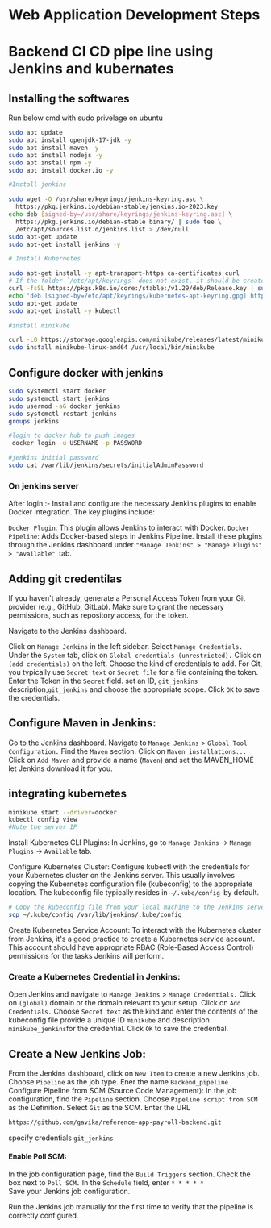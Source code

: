 # Web Application Development Steps
# Backend CI CD pipe line using Jenkins and kubernates

## Installing  the softwares
Run below cmd with sudo privelage on ubuntu

```bash
sudo apt update
sudo apt install openjdk-17-jdk -y
sudo apt install maven -y
sudo apt install nodejs -y
sudo apt install npm -y
sudo apt install docker.io -y

#Install jenkins

sudo wget -O /usr/share/keyrings/jenkins-keyring.asc \
  https://pkg.jenkins.io/debian-stable/jenkins.io-2023.key
echo deb [signed-by=/usr/share/keyrings/jenkins-keyring.asc] \
  https://pkg.jenkins.io/debian-stable binary/ | sudo tee \
  /etc/apt/sources.list.d/jenkins.list > /dev/null
sudo apt-get update
sudo apt-get install jenkins -y

# Install Kubernetes

sudo apt-get install -y apt-transport-https ca-certificates curl
# If the folder `/etc/apt/keyrings` does not exist, it should be created before the curl command, "sudo mkdir -p -m 755 /etc/apt/keyrings"
curl -fsSL https://pkgs.k8s.io/core:/stable:/v1.29/deb/Release.key | sudo gpg --dearmor -o /etc/apt/keyrings/kubernetes-apt-keyring.gpg
echo 'deb [signed-by=/etc/apt/keyrings/kubernetes-apt-keyring.gpg] https://pkgs.k8s.io/core:/stable:/v1.29/deb/ /' | sudo tee /etc/apt/sources.list.d/kubernetes.list
sudo apt-get update
sudo apt-get install -y kubectl

#install minikube

curl -LO https://storage.googleapis.com/minikube/releases/latest/minikube-linux-amd64
sudo install minikube-linux-amd64 /usr/local/bin/minikube

```


## Configure docker with jenkins

```bash
sudo systemctl start docker
sudo systemctl start jenkins
sudo usermod -aG docker jenkins
sudo systemctl restart jenkins
groups jenkins
```
```bash
#login to docker hub to push images
 docker login -u USERNAME -p PASSWORD

```
```bash
#jenkins initial password
sudo cat /var/lib/jenkins/secrets/initialAdminPassword

```
### On jenkins server
After login :-
Install and configure the necessary Jenkins plugins to enable Docker integration. The key plugins include:

`Docker Plugin`: This plugin allows Jenkins to interact with Docker.
`Docker Pipeline`: Adds Docker-based steps in Jenkins Pipeline.
Install these plugins through the Jenkins dashboard under `"Manage Jenkins" > "Manage Plugins" > "Available" `tab.

## Adding git credentilas


If you haven't already, generate a Personal Access Token from your Git provider (e.g., GitHub, GitLab).
Make sure to grant the necessary permissions, such as repository access, for the token.

Navigate to the Jenkins dashboard.

Click on `Manage Jenkins` in the left sidebar.
Select `Manage Credentials.`
Under the `System` tab, click on `Global credentials (unrestricted).`
Click on `(add credentials)` on the left.
Choose the kind of credentials to add. For Git, you typically use `Secret text` or `Secret file` for a file containing the token.
Enter the Token in the `Secret` field.
set an ID, `git_jenkins`
description,`git_jenkins`
 and choose the appropriate scope.
Click `OK` to save the credentials.


## Configure Maven in Jenkins:

Go to the Jenkins dashboard.
Navigate to `Manage Jenkins` > `Global Tool Configuration.`
Find the `Maven` section.
Click on `Maven installations...`
Click on `Add Maven` and provide a name (`Maven`) and set the MAVEN_HOME let Jenkins download it for you.





## integrating kubernetes
```bash
minikube start --driver=docker
kubectl config view
#Note the server IP
```
Install  Kubernetes CLI Plugins:
In Jenkins, go to `Manage Jenkins` -> `Manage Plugins` -> `Available` tab.

Configure Kubernetes Cluster:
Configure kubectl with the credentials for your Kubernetes cluster on the Jenkins server. This usually involves copying the Kubernetes configuration file (kubeconfig) to the appropriate location. The kubeconfig file typically resides in `~/.kube/config `by default.
```bash
# Copy the kubeconfig file from your local machine to the Jenkins server
scp ~/.kube/config /var/lib/jenkins/.kube/config

```

Create Kubernetes Service Account:
To interact with the Kubernetes cluster from Jenkins, it's a good practice to create a Kubernetes service account. This account should have appropriate RBAC (Role-Based Access Control) permissions for the tasks Jenkins will perform.

### Create a Kubernetes Credential in Jenkins:

Open Jenkins and navigate to `Manage Jenkins` > `Manage Credentials.`
Click on `(global)` domain or the domain relevant to your setup.
Click on `Add Credentials.`
Choose `Secret text` as the kind and enter the contents of the kubeconfig file 
provide a unique ID `minikube` and description `minikube_jenkins`for the credential.
Click `OK` to save the credential.
## Create a New Jenkins Job:

From the Jenkins dashboard, click on `New Item` to create a new Jenkins job.  
Choose `Pipeline` as the job type.
Ener the name `Backend_pipeline`
Configure Pipeline from SCM (Source Code Management):
In the job configuration, find the `Pipeline` section.
Choose `Pipeline script from SCM` as the Definition.
Select `Git` as the SCM.
Enter the URL 
```bash
https://github.com/gavika/reference-app-payroll-backend.git
```
specify credentials `git_jenkins`

#### Enable Poll SCM:

In the job configuration page, find the `Build Triggers` section.
Check the box next to `Poll SCM.`
In the `Schedule` field, enter `* * * * *`  
Save your Jenkins job configuration.  

Run the Jenkins job manually for the first time to verify that the pipeline is correctly configured.
